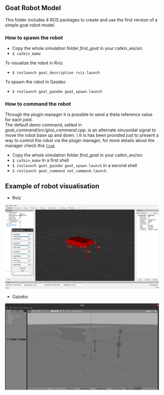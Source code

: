 ## Goat Robot Model

This folder includes 4 ROS packages to create and use the first version of a simple goat robot model.

### How to spawn the robot

- Copy the whole simulation folder *first_goat* in your catkin_ws/src 
- ``` $ catkin_make ```

To visualize the robot in Rviz
- ``` $ roslaunch goat_description rviz.launch ```

To spawn the robot in Gazebo
- ``` $ roslaunch goat_gazebo goat_spawn.launch ```

### How to command the robot

Through the plugin manager it is possible to send a theta reference value for each joint. \
The default demo command, setted in *goat_command/src/give_command.cpp*, is an alternate sinusoidal signal to move the robot base up and down. \ 
It is has been provided just to present a way to control the robot via the plugin manager, for more details about the manager check this [`link`](https://github.com/NMMI/ROS-Gazebo-plugin-qbmove) 

- Copy the whole simulation folder *first_goat* in your catkin_ws/src 
- ``` $ catkin_make ```
In a first shell
- ``` $ roslaunch goat_gazebo goat_spawn.launch ```
In a second shell
- ``` $ roslaunch goat_command set_command.launch ```

####

## Example of robot visualisation

- Rviz

![Image of Rviz](GoatRvizExample.png)

- Gazebo

![Image of Gazebo](GoatGazeboExample.png)
